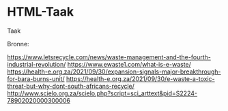# HTML-Taak
Taak

Bronne:

https://www.letsrecycle.com/news/waste-management-and-the-fourth-industrial-revolution/
https://www.ewaste1.com/what-is-e-waste/
https://health-e.org.za/2021/09/30/expansion-signals-major-breakthrough-for-bara-burns-unit/
https://health-e.org.za/2021/09/30/e-waste-a-toxic-threat-but-why-dont-south-africans-recycle/
http://www.scielo.org.za/scielo.php?script=sci_arttext&pid=S2224-78902020000300006

